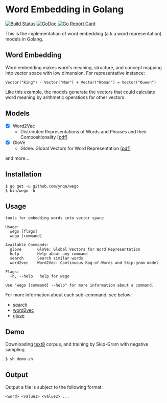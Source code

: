 # Word Embedding in Golang

[![Build Status](https://travis-ci.org/ynqa/wego.svg?branch=master)](https://travis-ci.org/ynqa/wego)
[![GoDoc](https://godoc.org/github.com/ynqa/wego?status.svg)](https://godoc.org/github.com/ynqa/wego)
[![Go Report Card](https://goreportcard.com/badge/github.com/ynqa/wego)](https://goreportcard.com/report/github.com/ynqa/wego)

This is the implementation of word embedding (a.k.a word representation) models in Golang.

## Word Embedding

Word embedding makes word's meaning, structure, and concept mapping into vector space with low dimension. For representative instance:

```
Vector("King") - Vector("Man") + Vector("Woman") = Vector("Queen")
```

Like this example, the models generate the vectors that could calculate word meaning by arithmetic operations for other vectors.

## Models
- [x] Word2Vec
  - Distributed Representations of Words and Phrases
and their Compositionality [[pdf]](https://papers.nips.cc/paper/5021-distributed-representations-of-words-and-phrases-and-their-compositionality.pdf)
- [x] GloVe
  - GloVe: Global Vectors for Word Representation [[pdf]](http://nlp.stanford.edu/pubs/glove.pdf)

and more...

## Installation

```
$ go get -u github.com/ynqa/wego
$ bin/wego -h
```

## Usage

```
tools for embedding words into vector space

Usage:
  wego [flags]
  wego [command]

Available Commands:
  glove       GloVe: Global Vectors for Word Representation
  help        Help about any command
  search      Search similar words
  word2vec    Word2Vec: Continuous Bag-of-Words and Skip-gram model

Flags:
  -h, --help   help for wego

Use "wego [command] --help" for more information about a command.
```

For more information about each sub-command, see below:
- [search](./search/README.md)
- [word2vec](./model/README.md)
- [glove](./model/README.md)

## Demo

Downloading [text8](http://mattmahoney.net/dc/textdata) corpus, and training by Skip-Gram with negative sampling.

```
$ sh demo.sh
```

## Output
Output a file is subject to the following format:

```
<word> <value1> <value2> ...
```
